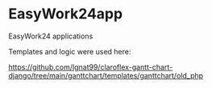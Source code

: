 # EasyWork24app
EasyWork24 applications

Templates and logic were used here:

https://github.com/Ignat99/claroflex-gantt-chart-django/tree/main/ganttchart/templates/ganttchart/old_php


